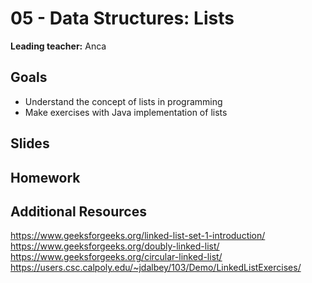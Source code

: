 # 05 - Data Structures: Lists

**Leading teacher:** Anca

## Goals
- Understand the concept of lists in programming
- Make exercises with Java implementation of lists

## Slides

<GoogleSlides src="https://docs.google.com/presentation/d/1wWh58iaSvowQpgCZ6S_GI1uW9j_B2rSuaPjV1xIraAA/present?token=AC4w5VhfqC0E2FcYORyh5Yl_m6qA97I3aA%3A1549228474140&includes_info_params=1#slide=id.p"></GoogleSlides>

## Homework



## Additional Resources

https://www.geeksforgeeks.org/linked-list-set-1-introduction/
https://www.geeksforgeeks.org/doubly-linked-list/
https://www.geeksforgeeks.org/circular-linked-list/
https://users.csc.calpoly.edu/~jdalbey/103/Demo/LinkedListExercises/